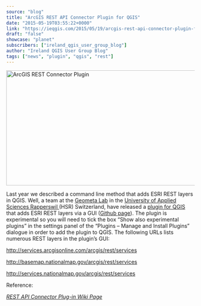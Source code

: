 ```yaml
---
source: "blog"
title: "ArcGIS REST API Connector Plugin for QGIS"
date: "2015-05-19T03:55:22+0000"
link: "https://ieqgis.com/2015/05/19/arcgis-rest-api-connector-plugin-for-qgis/"
draft: "false"
showcase: "planet"
subscribers: ["ireland_qgis_user_group_blog"]
author: "Ireland QGIS User Group Blog"
tags: ["news", "plugin", "qgis", "rest"]
---
```


<p><a href="https://ieqgis.files.wordpress.com/2015/05/rest1.png"><img alt="ArcGIS REST Connector Plugin" class="alignnone size-large wp-image-797" height="307" src="https://ieqgis.files.wordpress.com/2015/05/rest1.png?w=545&#038;h=307" width="545" /></a></p>
<p>Last year we described a command line method that adds ESRI REST layers in QGIS. Well, a team at the <span style="color: #f7f9ff; text-decoration: underline;"><a href="http://www.ifs.hsr.ch/Geometa-Lab.12520+M5ef515c82a3.0.html?&amp;L=4" title="Geometa Lab">Geometa Lab</a></span> in the <span style="color: #f7f9ff; text-decoration: underline;"><a href="https://en.wikipedia.org/wiki/Hochschule_f%C3%BCr_Technik_Rapperswil">University of Applied Sciences Rapperswil </a></span>(HSR) Switzerland, have released a <span style="color: #f7f9ff; text-decoration: underline;"><a href="https://plugins.qgis.org/plugins/connector/">plugin for QGIS</a></span> that adds ESRI REST layers via a GUI (<span style="color: #f7f9ff; text-decoration: underline;"><a href="https://github.com/geometalab/ArcGISConnector-QGIS-Plugin">Github page</a></span>). The plugin is experimental so you will need to tick the box &#8220;Show also experimental plugins&#8221; in the settings panel of the &#8220;Plugins &#8211; Manage and Install Plugins&#8221; dialogue in order to add the plugin to QGIS. The following URLs lists numerous REST layers in the plugin&#8217;s GUI:</p>
<p><a href="http://services.arcgisonline.com/arcgis/rest/services" rel="nofollow">http://services.arcgisonline.com/arcgis/rest/services</a></p>
<p><a class="long-text alink" href="http://basemap.nationalmap.gov/arcgis/rest/services/USGSImageryTopo/MapServer">http://basemap.nationalmap.gov/arcgis/rest/services</a></p>
<p><a href="http://services.nationalmap.gov/arcgis/rest/services" rel="nofollow">http://services.nationalmap.gov/arcgis/rest/services</a></p>
<p>Reference:</p>
<p><em><span style="color: #bfec33; text-decoration: underline;"><a href="http://giswiki.hsr.ch/QGIS_ArcGIS_REST_API_Connector_Plugin">REST API Connector Plug-in Wiki Page</a></span></em></p>
